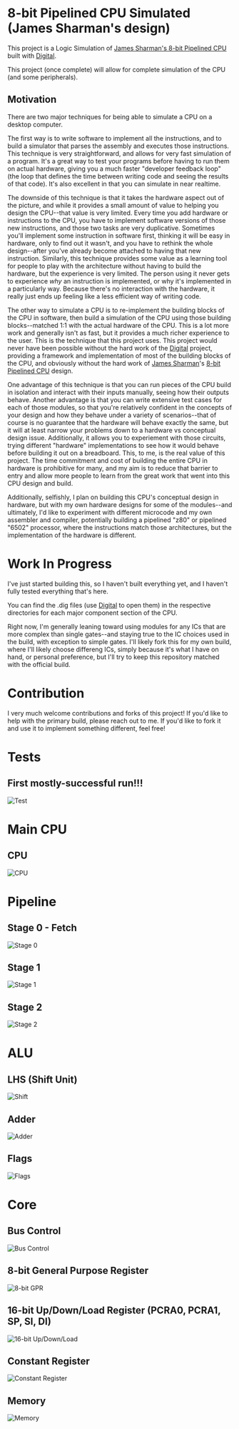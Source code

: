 # 8-bit Pipelined CPU Simulated (James Sharman's design)
This project is a Logic Simulation of [James Sharman's 8-bit Pipelined CPU](https://www.youtube.com/watch?v=3iHag4k4yEg&amp;list=PLFhc0MFC8MiCDOh3cGFji3qQfXziB9yOw) built with [Digital](https://github.com/hneemann/Digital).

This project (once complete) will allow for complete simulation of the CPU (and some peripherals).

## Motivation

There are two major techniques for being able to simulate a CPU on a desktop computer.  

The first way is to write software to implement all the instructions, and to build a simulator that parses the assembly and executes those instructions.  This technique is very straightforward, and allows for very fast simulation of a program.  It's a great way to test your programs before having to run them on actual hardware, giving you a much faster "developer feedback loop" (the loop that defines the time between writing code and seeing the results of that code).  It's also excellent in that you can simulate in near realtime.

The downside of this technique is that it takes the hardware aspect out of the picture, and while it provides a small amount of value to helping you design the CPU--that value is very limited.  Every time you add hardware or instructions to the CPU, you have to implement software versions of those new instructions, and those two tasks are very duplicative.  Sometimes you'll implement some instruction in software first, thinking it will be easy in hardware, only to find out it wasn't, and you have to rethink the whole design--after you've already become attached to having that new instruction.  Similarly, this technique provides some value as a learning tool for people to play with the architecture without having to build the hardware, but the experience is very limited.  The person using it never gets to experience *why* an instruction is implemented, or why it's implemented in a particularly way.  Because there's no interaction with the hardware, it really just ends up feeling like a less efficient way of writing code.

The other way to simulate a CPU is to re-implement the building blocks of the CPU in software, then build a simulation of the CPU using those building blocks--matched 1:1 with the actual hardware of the CPU.  This is a lot more work and generally isn't as fast, but it provides a much richer experience to the user.  This is the technique that this project uses.  This project would never have been possible without the hard work of the [Digital](https://github.com/hneemann/Digital) project, providing a framework and implementation of most of the building blocks of the CPU, and obviously without the hard work of [James Sharman](https://www.youtube.com/c/weirdboyjim/)'s [8-bit Pipelined CPU](https://www.youtube.com/watch?v=3iHag4k4yEg&amp;list=PLFhc0MFC8MiCDOh3cGFji3qQfXziB9yOw) design.

One advantage of this technique is that you can run pieces of the CPU build in isolation and interact with their inputs manually, seeing how their outputs behave.  Another advantage is that you can write extensive test cases for each of those modules, so that you're relatively confident in the concepts of your design and how they behave under a variety of scenarios--that of course is no guarantee that the hardware will behave exactly the same, but it will at least narrow your problems down to a hardware vs conceptual design issue.  Additionally, it allows you to experiement with those circuits, trying different "hardware" implementations to see how it would behave before building it out on a breadboard.  This, to me, is the real value of this project.  The time commitment and cost of building the entire CPU in hardware is prohibitive for many, and my aim is to reduce that barrier to entry and allow more people to learn from the great work that went into this CPU design and build.

Additionally, selfishly, I plan on building this CPU's conceptual design in hardware, but with my own hardware designs for some of the modules--and ultimately, I'd like to experiment with different microcode and my own assembler and compiler, potentially building a pipelined "z80" or pipelined "6502" processor, where the instructions match those architectures, but the implementation of the hardware is different.

# Work In Progress

I've just started building this, so I haven't built everything yet, and I haven't fully tested everything that's here.

You can find the .dig files (use [Digital](https://github.com/hneemann/Digital) to open them) in the respective directories for each major component section of the CPU.

Right now, I'm generally leaning toward using modules for any ICs that are more complex than single gates--and staying true to the IC choices used in the build, with exception to simple gates.  I'll likely fork this for my own build, where I'll likely choose differeng ICs, simply because it's what I have on hand, or personal preference, but I'll try to keep this repository matched with the official build.

# Contribution

I very much welcome contributions and forks of this project!  If you'd like to help with the primary build, please reach out to me.  If you'd like to fork it and use it to implement something different, feel free!

# Tests
## First mostly-successful run!!!
![Test](https://raw.githubusercontent.com/jamon/jamessharman-8bit-cpu-sim/main/tests/test0-annotated.svg)


# Main CPU
## CPU
![CPU](https://raw.githubusercontent.com/jamon/jamessharman-8bit-cpu-sim/main/Cpu.svg)

# Pipeline

## Stage 0 - Fetch
![Stage 0](https://raw.githubusercontent.com/jamon/jamessharman-8bit-cpu-sim/main/pipeline/pipeline-stage0.svg)

## Stage 1
![Stage 1](https://raw.githubusercontent.com/jamon/jamessharman-8bit-cpu-sim/main/pipeline/pipeline-stage1.svg)


## Stage 2
![Stage 2](https://raw.githubusercontent.com/jamon/jamessharman-8bit-cpu-sim/main/pipeline/pipeline-stage2.svg)

# ALU

## LHS (Shift Unit)
![Shift](https://raw.githubusercontent.com/jamon/jamessharman-8bit-cpu-sim/main/alu/shift.svg)

## Adder
![Adder](https://raw.githubusercontent.com/jamon/jamessharman-8bit-cpu-sim/main/alu/adder.svg)

## Flags
![Flags](https://raw.githubusercontent.com/jamon/jamessharman-8bit-cpu-sim/main/alu/flags.svg)

# Core

## Bus Control
![Bus Control](https://raw.githubusercontent.com/jamon/jamessharman-8bit-cpu-sim/main/mainbus/buscontrol.svg)

## 8-bit General Purpose Register
![8-bit GPR](https://raw.githubusercontent.com/jamon/jamessharman-8bit-cpu-sim/main/mainbus/reg-8bit-generalpurpose.svg)

## 16-bit Up/Down/Load Register (PCRA0, PCRA1, SP, SI, DI)
![16-bit Up/Down/Load](https://raw.githubusercontent.com/jamon/jamessharman-8bit-cpu-sim/main/mainbus/reg-16bit-updownload.svg)

## Constant Register
![Constant Register](https://raw.githubusercontent.com/jamon/jamessharman-8bit-cpu-sim/main/mainbus/reg-constant.svg)

## Memory
![Memory](https://raw.githubusercontent.com/jamon/jamessharman-8bit-cpu-sim/main/mainbus/memory.svg)

